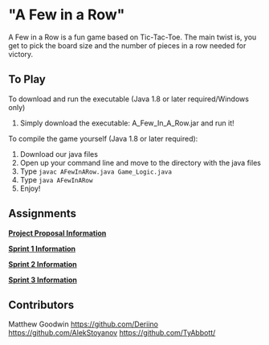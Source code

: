 # "A Few in a Row" 

A Few in a Row is a fun game based on Tic-Tac-Toe.  The main twist is, you get to pick the board size and the number of pieces in a row needed for victory.

## To Play

To download and run the executable (Java 1.8 or later required/Windows only)
1. Simply download the executable: A_Few_In_A_Row.jar and run it!

To compile the game yourself (Java 1.8 or later required):
1. Download our java files
2. Open up your command line and move to the directory with the java files
3. Type `javac AFewInARow.java Game_Logic.java`
4. Type `java AFewInARow`
5. Enjoy!

## Assignments

[**Project Proposal Information**](https://github.com/TyAbbott/cop4331-project/tree/master/Proposal)

[**Sprint 1 Information**](https://github.com/TyAbbott/cop4331-project/tree/master/Sprint1/Sprint1.md)

[**Sprint 2 Information**](https://github.com/TyAbbott/cop4331-project/tree/master/Sprint2/Sprint2.md)

[**Sprint 3 Information**](https://github.com/TyAbbott/cop4331-project/tree/master/Sprint3/Sprint3.md)

## Contributors
Matthew Goodwin
https://github.com/Deriino
https://github.com/AlekStoyanov
https://github.com/TyAbbott/
